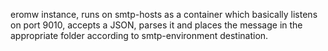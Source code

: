 eromw instance, runs on smtp-hosts as a container which basically listens on port 9010, accepts a JSON, parses it and places the message in the appropriate folder according to smtp-environment destination.